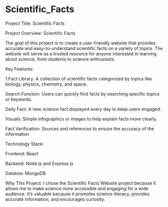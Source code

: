 # Scientific_Facts

Project Title: Scientific Facts

Project Overview: Scientific Facts

The goal of this project is to create a user-friendly website that provides accurate and easy-to-understand scientific facts on a variety of topics. The website will serve as a trusted resource for anyone interested in learning about science, from students to science enthusiasts.

Key Features:

1.Fact Library: A collection of scientific facts categorized by topics like biology, physics, chemistry, and space.

Search Function: Users can quickly find facts by searching specific topics or keywords.

Daily Fact: A new science fact displayed every day to keep users engaged.

Visuals: Simple infographics or images to help explain facts more clearly.

Fact Verification: Sources and references to ensure the accuracy of the information

Technology Stack:

Frontend: React

Backend: Node js and Express js

Databse: MongoDB

Why This Project: I chose the Scientific Facts Website project because it allows me to make science more accessible and engaging for a wide audience. It’s valuable because it promotes science literacy, provides accurate information, and encourages curiosity.

